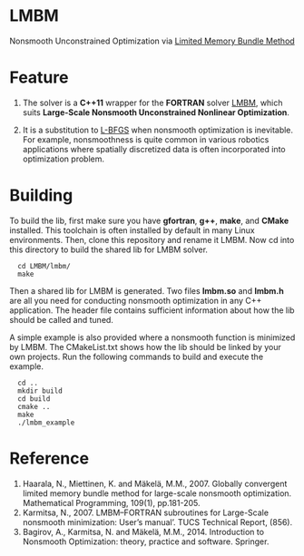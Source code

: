 # LMBM
Nonsmooth Unconstrained Optimization via [Limited Memory Bundle Method](https://link.springer.com/article/10.1007/s10107-006-0728-2)

# Feature

1. The solver is a __C++11__ wrapper for the __FORTRAN__ solver [LMBM](http://napsu.karmitsa.fi/lmbm/), which suits __Large-Scale Nonsmooth Unconstrained Nonlinear Optimization__.

2. It is a substitution to [L-BFGS](https://github.com/ZJU-FAST-Lab/LBFGS-Lite) when nonsmooth optimization is inevitable. For example, nonsmoothness is quite common in various robotics applications where spatially discretized data is often incorporated into optimization problem.

# Building

  To build the lib, first make sure you have __gfortran__, __g++__, __make__, and __CMake__ installed. This toolchain is often installed by default in many Linux environments. Then, clone this repository and rename it LMBM. Now cd into this directory to build the shared lib for LMBM solver.

      cd LMBM/lmbm/
      make

  Then a shared lib for LMBM is generated. Two files __lmbm.so__ and __lmbm.h__ are all you need for conducting nonsmooth optimization in any C++ application. The header file contains sufficient information about how the lib should be called and tuned.
  
  A simple example is also provided where a nonsmooth function is minimized by LMBM. The CMakeList.txt shows how the lib should be linked by your own projects. Run the following commands to build and execute the example.
  
      cd ..
      mkdir build
      cd build
      cmake ..
      make
      ./lmbm_example

# Reference

1. Haarala, N., Miettinen, K. and Mäkelä, M.M., 2007. Globally convergent limited memory bundle method for large-scale nonsmooth optimization. Mathematical Programming, 109(1), pp.181-205.
2. Karmitsa, N., 2007. LMBM–FORTRAN subroutines for Large-Scale nonsmooth minimization: User’s manual’. TUCS Technical Report, (856).
3. Bagirov, A., Karmitsa, N. and Mäkelä, M.M., 2014. Introduction to Nonsmooth Optimization: theory, practice and software. Springer.